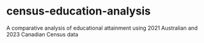 # census-education-analysis
A comparative analysis of educational attainment using 2021 Australian and 2023 Canadian Census data
